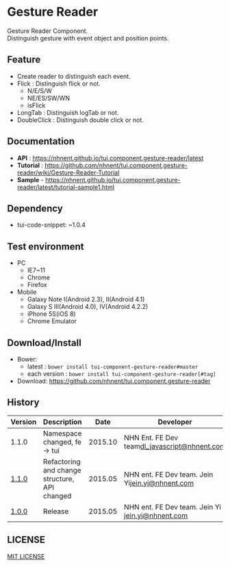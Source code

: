 Gesture Reader
===============
Gesture Reader Component.<br>
Distinguish gesture with event object and position points.

## Feature
* Create reader to distinguish each event.
* Flick : Distinguish flick or not.
	* N/E/S/W
	* NE/ES/SW/WN
	* isFlick
* LongTab : Distinguish logTab or not.
* DoubleClick : Distinguish double click or not.

## Documentation
* **API** : https://nhnent.github.io/tui.component.gesture-reader/latest
* **Tutorial** : https://github.com/nhnent/tui.component.gesture-reader/wiki/Gesture-Reader-Tutorial
* **Sample** - https://nhnent.github.io/tui.component.gesture-reader/latest/tutorial-sample1.html



## Dependency
* tui-code-snippet: ~1.0.4

## Test environment
* PC
	* IE7~11
	* Chrome
	* Firefox
* Mobile
	* Galaxy Note I(Android 2.3), II(Android 4.1)
	* Galaxy S III(Android 4.0), IV(Android 4.2.2)
	* iPhone 5S(iOS 8)
	* Chrome Emulator


## Download/Install
* Bower:
   * latest : `bower install tui-component-gesture-reader#master`
   * each version : `bower install tui-component-gesture-reader[#tag]`
* Download: https://github.com/nhnent/tui.component.gesture-reader

## History
| Version | Description | Date | Developer |
| ---- | ---- | ---- | ---- |
| 1.1.0 | Namespace changed, fe -> tui | 2015.10 | NHN Ent. FE Dev team<dl_javascript@nhnent.com> |
| <a href="https://github.nhnent.com/pages/tui.component.gesture-reader/1.1.0">1.1.0</a> | Refactoring and change structure, API changed | 2015.05 |NHN ent. FE Dev team. Jein Yi<jein.yi@nhnent.com> |
| <a href="https://github.nhnent.com/pages/tui.component.gesture-reader/1.0.0">1.0.0</a> | Release | 2015.05 | NHN ent. FE Dev team. Jein Yi <jein.yi@nhnent.com> |

## LICENSE
[MIT LICENSE](LICENSE)
